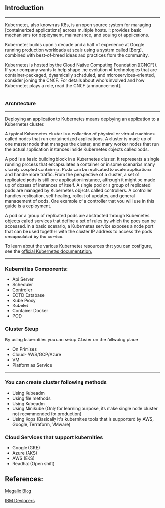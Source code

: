 ## Introduction
----


Kubernetes, also known as K8s, is an open source system for managing [containerized applications]
across multiple hosts. It provides basic mechanisms for deployment, maintenance,
and scaling of applications.

Kubernetes builds upon a decade and a half of experience at Google running
production workloads at scale using a system called [Borg],
combined with best-of-breed ideas and practices from the community.

Kubernetes is hosted by the Cloud Native Computing Foundation ([CNCF]).
If your company wants to help shape the evolution of
technologies that are container-packaged, dynamically scheduled,
and microservices-oriented, consider joining the CNCF.
For details about who's involved and how Kubernetes plays a role,
read the CNCF [announcement].
<br><br>


### Architecture
----
Deploying an application to Kubernetes means deploying an application to a Kubernetes cluster.

A typical Kubernetes cluster is a collection of physical or virtual machines called nodes that run containerized applications. A cluster is made up of one master node that manages the cluster, and many worker nodes that run the actual application instances inside Kubernetes objects called pods.

A pod is a basic building block in a Kubernetes cluster. It represents a single running process that encapsulates a container or in some scenarios many closely coupled containers. Pods can be replicated to scale applications and handle more traffic. From the perspective of a cluster, a set of replicated pods is still one application instance, although it might be made up of dozens of instances of itself. A single pod or a group of replicated pods are managed by Kubernetes objects called controllers. A controller handles replication, self-healing, rollout of updates, and general management of pods. One example of a controller that you will use in this guide is a deployment.

A pod or a group of replicated pods are abstracted through Kubernetes objects called services that define a set of rules by which the pods can be accessed. In a basic scenario, a Kubernetes service exposes a node port that can be used together with the cluster IP address to access the pods encapsulated by the service.

To learn about the various Kubernetes resources that you can configure, see the <a href="https://kubernetes.io/docs/concepts/" target="_blank"> official Kubernetes documentation.</a>

----


### Kubernities Components:

- Api Server
- Scheduler
- Controller
- ECTD Database
- Kube Proxy
- Kubelet
- Container Docker
- POD


### Cluster Steup
By using kubernities you can setup Cluster on the follwoing place
- On Primises
- Cloud- AWS/GCP/Azure
- VM
- Platform as Service
----

### You can create cluster following methods
- Using Kubeadm
- Using file methods
- Using Kubeadm
- Using Minikube (Only for learning purpose, its make single node cluster not recommended for production)
- Using Kops (Basically it's kubernities tools that is supporterd by AWS, Google, Terraform, VMware)

### Cloud Services that support kubernities

- Google (GKE)
- Azure (AKS)
- AWS (EKS)
- Readhat (Open shift)


## References:








[Megalix Blog](https://www.magalix.com/blog/the-best-kubernetes-tutorials)

[IBM Devlopers](https://developer.ibm.com/series/kubernetes-learning-path/)
